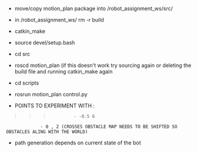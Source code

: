 
* move/copy motion_plan package into  /robot_assignment_ws/src/
* in /robot_assignment_ws/ rm -r build
* catkin_make
* source devel/setup.bash
* cd src
* roscd motion_plan (if this doesn't work try sourcing again or deleting the build file and running catkin_make again
* cd scripts
* rosrun motion_plan control.py

* POINTS TO EXPERIMENT WITH : 
>>>				 - -0.5 6
				 - 0 , 2 (CROSSES OBSTACLE MAP NEEDS TO BE SHIFTED SO OBSTACLES ALING WITH THE WORLD)

- path generation depends on current state of the bot
			



